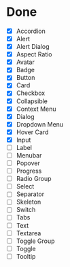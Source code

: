 # Done

- [x] Accordion
- [x] Alert
- [x] Alert Dialog
- [x] Aspect Ratio
- [x] Avatar
- [x] Badge
- [x] Button
- [x] Card
- [x] Checkbox
- [x] Collapsible
- [x] Context Menu
- [x] Dialog
- [x] Dropdown Menu
- [x] Hover Card
- [x] Input
- [ ] Label
- [ ] Menubar
- [ ] Popover
- [ ] Progress
- [ ] Radio Group
- [ ] Select
- [ ] Separator
- [ ] Skeleton
- [ ] Switch
- [ ] Tabs
- [ ] Text
- [ ] Textarea
- [ ] Toggle Group
- [ ] Toggle
- [ ] Tooltip
